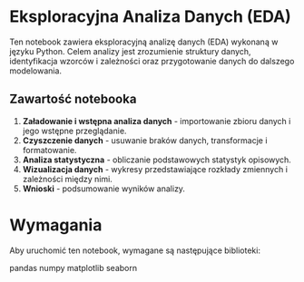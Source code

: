 # Eksploracyjna Analiza Danych (EDA)

Ten notebook zawiera eksploracyjną analizę danych (EDA) wykonaną w języku Python. 
Celem analizy jest zrozumienie struktury danych, identyfikacja wzorców i zależności oraz przygotowanie danych do dalszego modelowania.

## Zawartość notebooka

1. **Załadowanie i wstępna analiza danych** - importowanie zbioru danych i jego wstępne przeglądanie.
2. **Czyszczenie danych** - usuwanie braków danych, transformacje i formatowanie.
3. **Analiza statystyczna** - obliczanie podstawowych statystyk opisowych.
4. **Wizualizacja danych** - wykresy przedstawiające rozkłady zmiennych i zależności między nimi.
5. **Wnioski** - podsumowanie wyników analizy.

# Wymagania
Aby uruchomić ten notebook, wymagane są następujące biblioteki:

pandas
numpy
matplotlib
seaborn